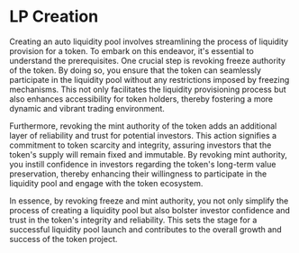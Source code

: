 # LP Creation

Creating an auto liquidity pool involves streamlining the process of liquidity provision for a token. To embark on this endeavor, it's essential to understand the prerequisites. One crucial step is revoking freeze authority of the token. By doing so, you ensure that the token can seamlessly participate in the liquidity pool without any restrictions imposed by freezing mechanisms. This not only facilitates the liquidity provisioning process but also enhances accessibility for token holders, thereby fostering a more dynamic and vibrant trading environment.

&#x20;

Furthermore, revoking the mint authority of the token adds an additional layer of reliability and trust for potential investors. This action signifies a commitment to token scarcity and integrity, assuring investors that the token's supply will remain fixed and immutable. By revoking mint authority, you instill confidence in investors regarding the token's long-term value preservation, thereby enhancing their willingness to participate in the liquidity pool and engage with the token ecosystem.

&#x20;

In essence, by revoking freeze and mint authority, you not only simplify the process of creating a liquidity pool but also bolster investor confidence and trust in the token's integrity and reliability. This sets the stage for a successful liquidity pool launch and contributes to the overall growth and success of the token project.
